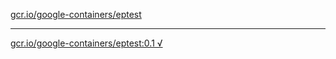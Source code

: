 [gcr.io/google-containers/eptest](https://hub.docker.com/r/anjia0532/eptest/tags/) 

----
[gcr.io/google-containers/eptest:0.1 √](https://hub.docker.com/r/anjia0532/eptest/tags/)

